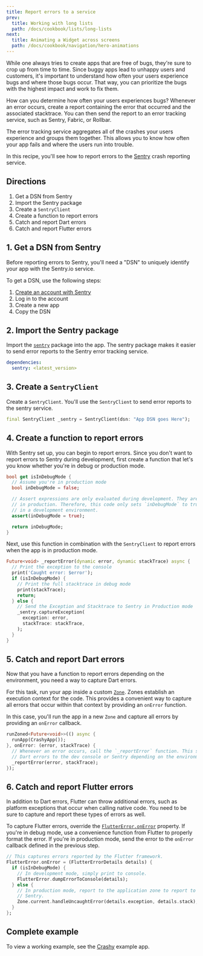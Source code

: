 ```yaml
---
title: Report errors to a service
prev:
  title: Working with long lists
  path: /docs/cookbook/lists/long-lists
next:
  title: Animating a Widget across screens
  path: /docs/cookbook/navigation/hero-animations
---
```


While one always tries to create apps that are free of bugs, they're sure
to crop up from time to time. Since buggy apps lead to unhappy
users and customers, it's important to understand how often your users
experience bugs and where those bugs occur. That way,
you can prioritize the bugs with the highest impact and work to fix them.

How can you determine how often your users experiences bugs? Whenever an error
occurs, create a report containing the error that occurred and the
associated stacktrace. You can then send the report to an error tracking
service, such as Sentry, Fabric, or Rollbar.

The error tracking service aggregates all of the crashes your users
experience and groups them together. This allows you to know how often your
app fails and where the users run into trouble.

In this recipe, you'll see how to report errors to the
[Sentry](https://sentry.io/welcome/) crash reporting service.

## Directions

  1. Get a DSN from Sentry
  2. Import the Sentry package
  3. Create a `SentryClient`
  4. Create a function to report errors
  5. Catch and report Dart errors
  6. Catch and report Flutter errors

## 1. Get a DSN from Sentry

Before reporting errors to Sentry, you'll need a "DSN" to uniquely identify
your app with the Sentry.io service.

To get a DSN, use the following steps:

  1. [Create an account with Sentry](https://sentry.io/signup/)
  2. Log in to the account
  3. Create a new app
  4. Copy the DSN

## 2. Import the Sentry package

Import the
[`sentry`]({{site.pub-pkg}}/sentry) package into the app. The
sentry package makes it easier to send error reports to the Sentry
error tracking service.

```yaml
dependencies:
  sentry: <latest_version>
```

## 3. Create a `SentryClient`

Create a `SentryClient`. You'll use the `SentryClient` to send
error reports to the sentry service.

<!-- skip -->
```dart
final SentryClient _sentry = SentryClient(dsn: "App DSN goes Here");
```

## 4. Create a function to report errors

With Sentry set up, you can begin to report errors. Since you don't want to
report errors to Sentry during development, first create a function that
let's you know whether you're in debug or production mode.

<!-- skip -->
```dart
bool get isInDebugMode {
  // Assume you're in production mode
  bool inDebugMode = false;

  // Assert expressions are only evaluated during development. They are ignored
  // in production. Therefore, this code only sets `inDebugMode` to true
  // in a development environment.
  assert(inDebugMode = true);

  return inDebugMode;
}
```

Next, use this function in combination with the `SentryClient` to report
errors when the app is in production mode.

<!-- skip -->
```dart
Future<void> _reportError(dynamic error, dynamic stackTrace) async {
  // Print the exception to the console
  print('Caught error: $error');
  if (isInDebugMode) {
    // Print the full stacktrace in debug mode
    print(stackTrace);
    return;
  } else {
    // Send the Exception and Stacktrace to Sentry in Production mode
    _sentry.captureException(
      exception: error,
      stackTrace: stackTrace,
    );
  }
}
```

## 5. Catch and report Dart errors

Now that you have a function to report errors depending on the environment,
you need a way to capture Dart errors.

For this task, run your app inside a custom
[`Zone`]({{site.api}}/flutter/dart-async/Zone-class.html). Zones
establish an execution context for the code. This provides a convenient way to
capture all errors that occur within that context by providing an `onError`
function.

In this case, you'll run the app in a new `Zone` and capture all errors by
providing an `onError` callback.

<!-- skip -->
```dart
runZoned<Future<void>>(() async {
  runApp(CrashyApp());
}, onError: (error, stackTrace) {
  // Whenever an error occurs, call the `_reportError` function. This sends
  // Dart errors to the dev console or Sentry depending on the environment.
  _reportError(error, stackTrace);
});
```

## 6. Catch and report Flutter errors

In addition to Dart errors, Flutter can throw additional errors, such as
platform exceptions that occur when calling native code. You need to be sure to
capture and report these types of errors as well.

To capture Flutter errors, override the
[`FlutterError.onError`]({{site.api}}/flutter/foundation/FlutterError/onError.html)
property. If you're in debug mode, use a convenience function
from Flutter to properly format the error. If you're in production mode, 
send the error to the `onError` callback defined in the previous step.

<!-- skip -->
```dart
// This captures errors reported by the Flutter framework.
FlutterError.onError = (FlutterErrorDetails details) {
  if (isInDebugMode) {
    // In development mode, simply print to console.
    FlutterError.dumpErrorToConsole(details);
  } else {
    // In production mode, report to the application zone to report to
    // Sentry.
    Zone.current.handleUncaughtError(details.exception, details.stack);
  }
};
```

## Complete example

To view a working example, see the
[Crashy]({{site.github}}/flutter/crashy) example app.
